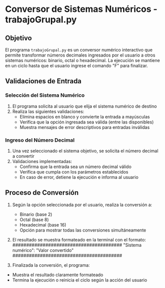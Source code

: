 # Conversor de Sistemas Numéricos - trabajoGrupal.py

## Objetivo
El programa `trabajoGrupal.py` es un conversor numérico interactivo que permite transformar números decimales ingresados por el usuario a otros sistemas numéricos: binario, octal o hexadecimal. La ejecución se mantiene en un ciclo hasta que el usuario ingrese el comando "F" para finalizar.

## Validaciones de Entrada

### Selección del Sistema Numérico
1. El programa solicita al usuario que elija el sistema numérico de destino
2. Realiza las siguientes validaciones:
   - Elimina espacios en blanco y convierte la entrada a mayúsculas
   - Verifica que la opción ingresada sea válida (entre las disponibles)
   - Muestra mensajes de error descriptivos para entradas inválidas

### Ingreso del Número Decimal
1. Una vez seleccionado el sistema objetivo, se solicita el número decimal a convertir
2. Validaciones implementadas:
   - Confirma que la entrada sea un número decimal válido
   - Verifica que cumpla con los parámetros establecidos
   - En caso de error, detiene la ejecución e informa al usuario

## Proceso de Conversión
1. Según la opción seleccionada por el usuario, realiza la conversión a:
   - Binario (base 2)
   - Octal (base 8)
   - Hexadecimal (base 16)
   - Opción para mostrar todas las conversiones simultáneamente

2. El resultado se muestra formateado en la terminal con el formato:
########################################
"Sistema numérico": "Valor convertido"
########################################

3. Finalizada la conversión, el programa:
- Muestra el resultado claramente formateado
- Termina la ejecución o reinicia el ciclo según la acción del usuario
